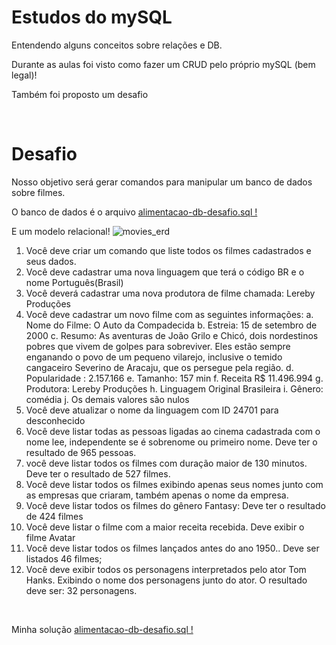 # Estudos do mySQL

Entendendo alguns conceitos sobre relações e DB.

Durante as aulas foi visto como fazer um CRUD pelo próprio mySQL (bem legal)!

Também foi proposto um desafio

<br>


# Desafio

Nosso objetivo será gerar comandos para manipular um banco de dados sobre filmes.

O banco de dados é o arquivo [alimentacao-db-desafio.sql !](https://github.com/jguigo/aprendendo-mySQL/blob/main/alimentacao-db-desafio.sql)

E um modelo relacional!
![movies_erd](https://user-images.githubusercontent.com/83793609/162650351-21783e82-1661-44bc-a3b6-cc3e3c24fc1d.png)


1. Você deve criar um comando que liste todos os filmes cadastrados e seus
dados.
1. Você deve cadastrar uma nova linguagem que terá o código BR e o nome
Português(Brasil)
1. Você deverá cadastrar uma nova produtora de filme chamada: Lereby
Produções
1. Você deve cadastrar um novo filme com as seguintes informações:
a. Nome do Filme: O Auto da Compadecida
b. Estreia: 15 de setembro de 2000
c. Resumo: As aventuras de João Grilo e Chicó, dois nordestinos
pobres que vivem de golpes para sobreviver. Eles estão sempre
enganando o povo de um pequeno vilarejo, inclusive o temido
cangaceiro Severino de Aracaju, que os persegue pela região.
d. Popularidade : 2.157.166
e. Tamanho: 157 min
f. Receita R$ 11.496.994
g. Produtora: Lereby Produções
h. Linguagem Original Brasileira
i. Gênero: comédia
j. Os demais valores são nulos
1. Você deve atualizar o nome da linguagem com ID 24701 para
desconhecido
1. Você deve listar todas as pessoas ligadas ao cinema cadastrada com o
nome lee, independente se é sobrenome ou primeiro nome. Deve ter o
resultado de 965 pessoas.
1. você deve listar todos os filmes com duração maior de 130 minutos. Deve
ter o resultado de 527 filmes.
1. Você deve listar todos os filmes exibindo apenas seus nomes junto com as
empresas que criaram, também apenas o nome da empresa.
1. Você deve listar todos os filmes do gênero Fantasy: Deve ter o resultado
de 424 filmes
1.  Você deve listar o filme com a maior receita recebida. Deve exibir o filme
Avatar
1.  Você deve listar todos os filmes lançados antes do ano 1950.. Deve ser
listados 46 filmes;
1.  Você deve exibir todos os personagens interpretados pelo ator Tom Hanks.
Exibindo o nome dos personagens junto do ator. O resultado deve ser: 32
personagens.

<br>

Minha solução [alimentacao-db-desafio.sql !](https://github.com/jguigo/aprendendo-mySQL/blob/main/desafio-banco.sql)